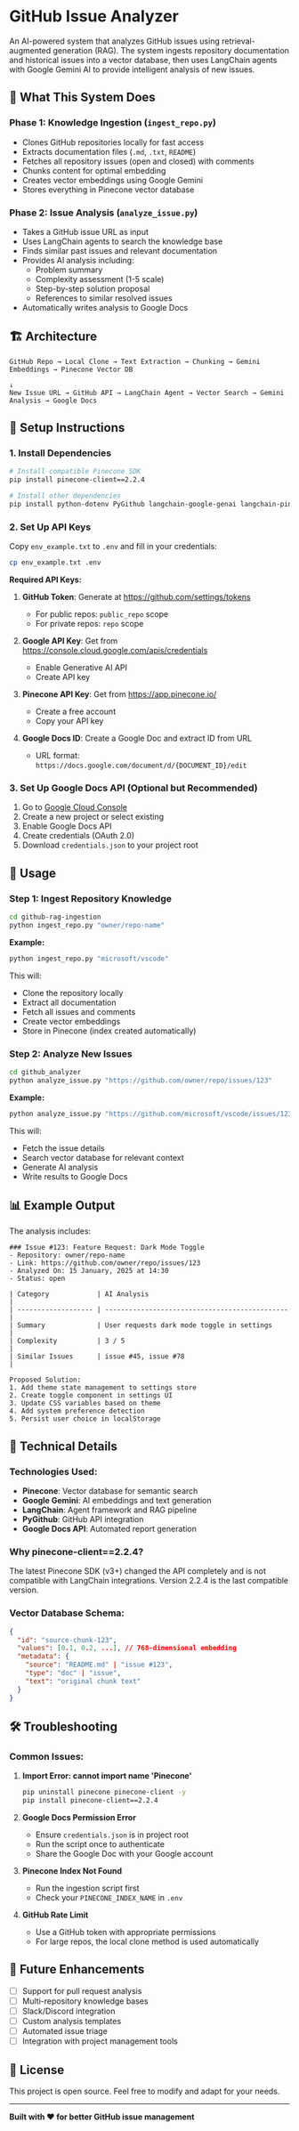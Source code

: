 # GitHub Issue Analyzer

An AI-powered system that analyzes GitHub issues using retrieval-augmented generation (RAG). The system ingests repository documentation and historical issues into a vector database, then uses LangChain agents with Google Gemini AI to provide intelligent analysis of new issues.

## 🎯 What This System Does

### **Phase 1: Knowledge Ingestion (`ingest_repo.py`)**
- Clones GitHub repositories locally for fast access
- Extracts documentation files (`.md`, `.txt`, `README`)
- Fetches all repository issues (open and closed) with comments
- Chunks content for optimal embedding
- Creates vector embeddings using Google Gemini
- Stores everything in Pinecone vector database

### **Phase 2: Issue Analysis (`analyze_issue.py`)**
- Takes a GitHub issue URL as input
- Uses LangChain agents to search the knowledge base
- Finds similar past issues and relevant documentation
- Provides AI analysis including:
  - Problem summary
  - Complexity assessment (1-5 scale)
  - Step-by-step solution proposal
  - References to similar resolved issues
- Automatically writes analysis to Google Docs

## 🏗️ Architecture

```
GitHub Repo → Local Clone → Text Extraction → Chunking → Gemini Embeddings → Pinecone Vector DB
                                                                                        ↓
New Issue URL → GitHub API → LangChain Agent → Vector Search → Gemini Analysis → Google Docs
```

## 🚀 Setup Instructions

### 1. Install Dependencies

```bash
# Install compatible Pinecone SDK
pip install pinecone-client==2.2.4

# Install other dependencies
pip install python-dotenv PyGithub langchain-google-genai langchain-pinecone langchain google-generativeai tqdm google-auth google-auth-oauthlib google-auth-httplib2 google-api-python-client
```

### 2. Set Up API Keys

Copy `env_example.txt` to `.env` and fill in your credentials:

```bash
cp env_example.txt .env
```

**Required API Keys:**

1. **GitHub Token**: Generate at https://github.com/settings/tokens
   - For public repos: `public_repo` scope
   - For private repos: `repo` scope

2. **Google API Key**: Get from https://console.cloud.google.com/apis/credentials
   - Enable Generative AI API
   - Create API key

3. **Pinecone API Key**: Get from https://app.pinecone.io/
   - Create a free account
   - Copy your API key

4. **Google Docs ID**: Create a Google Doc and extract ID from URL
   - URL format: `https://docs.google.com/document/d/{DOCUMENT_ID}/edit`

### 3. Set Up Google Docs API (Optional but Recommended)

1. Go to [Google Cloud Console](https://console.cloud.google.com/)
2. Create a new project or select existing
3. Enable Google Docs API
4. Create credentials (OAuth 2.0)
5. Download `credentials.json` to your project root

## 📖 Usage

### Step 1: Ingest Repository Knowledge

```bash
cd github-rag-ingestion
python ingest_repo.py "owner/repo-name"
```

**Example:**
```bash
python ingest_repo.py "microsoft/vscode"
```

This will:
- Clone the repository locally
- Extract all documentation
- Fetch all issues and comments
- Create vector embeddings
- Store in Pinecone (index created automatically)

### Step 2: Analyze New Issues

```bash
cd github_analyzer
python analyze_issue.py "https://github.com/owner/repo/issues/123"
```

**Example:**
```bash
python analyze_issue.py "https://github.com/microsoft/vscode/issues/12345"
```

This will:
- Fetch the issue details
- Search vector database for relevant context
- Generate AI analysis
- Write results to Google Docs

## 📊 Example Output

The analysis includes:

```
### Issue #123: Feature Request: Dark Mode Toggle
- Repository: owner/repo-name
- Link: https://github.com/owner/repo/issues/123
- Analyzed On: 15 January, 2025 at 14:30
- Status: open

| Category            | AI Analysis                                    |
| ------------------- | ---------------------------------------------- |
| Summary             | User requests dark mode toggle in settings    |
| Complexity          | 3 / 5                                         |
| Similar Issues      | issue #45, issue #78                          |

Proposed Solution:
1. Add theme state management to settings store
2. Create toggle component in settings UI
3. Update CSS variables based on theme
4. Add system preference detection
5. Persist user choice in localStorage
```

## 🔧 Technical Details

### **Technologies Used:**
- **Pinecone**: Vector database for semantic search
- **Google Gemini**: AI embeddings and text generation
- **LangChain**: Agent framework and RAG pipeline
- **PyGithub**: GitHub API integration
- **Google Docs API**: Automated report generation

### **Why pinecone-client==2.2.4?**
The latest Pinecone SDK (v3+) changed the API completely and is not compatible with LangChain integrations. Version 2.2.4 is the last compatible version.

### **Vector Database Schema:**
```json
{
  "id": "source-chunk-123",
  "values": [0.1, 0.2, ...], // 768-dimensional embedding
  "metadata": {
    "source": "README.md" | "issue #123",
    "type": "doc" | "issue",
    "text": "original chunk text"
  }
}
```

## 🛠️ Troubleshooting

### Common Issues:

1. **Import Error: cannot import name 'Pinecone'**
   ```bash
   pip uninstall pinecone pinecone-client -y
   pip install pinecone-client==2.2.4
   ```

2. **Google Docs Permission Error**
   - Ensure `credentials.json` is in project root
   - Run the script once to authenticate
   - Share the Google Doc with your Google account

3. **Pinecone Index Not Found**
   - Run the ingestion script first
   - Check your `PINECONE_INDEX_NAME` in `.env`

4. **GitHub Rate Limit**
   - Use a GitHub token with appropriate permissions
   - For large repos, the local clone method is used automatically

## 🔮 Future Enhancements

- [ ] Support for pull request analysis
- [ ] Multi-repository knowledge bases
- [ ] Slack/Discord integration
- [ ] Custom analysis templates
- [ ] Automated issue triage
- [ ] Integration with project management tools

## 📝 License

This project is open source. Feel free to modify and adapt for your needs.

---

**Built with ❤️ for better GitHub issue management** 

